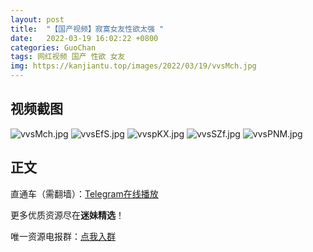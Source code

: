 ```yaml
---
layout: post
title:  "【国产视频】寂寞女友性欲太强 "
date:   2022-03-19 16:02:22 +0800
categories: GuoChan
tags: 网红视频 国产 性欲 女友
img: https://kanjiantu.top/images/2022/03/19/vvsMch.jpg
---
```



## 视频截图

![vvsMch.jpg](https://kanjiantu.top/images/2022/03/19/vvsMch.jpg)
![vvsEfS.jpg](https://kanjiantu.top/images/2022/03/19/vvsEfS.jpg)
![vvspKX.jpg](https://kanjiantu.top/images/2022/03/19/vvspKX.jpg)
![vvsSZf.jpg](https://kanjiantu.top/images/2022/03/19/vvsSZf.jpg)
![vvsPNM.jpg](https://kanjiantu.top/images/2022/03/19/vvsPNM.jpg)

## 正文

直通车（需翻墙）：[Telegram在线播放](https://t.me/mimeijingxuan/184)

更多优质资源尽在**迷妹精选**！

唯一资源电报群：[点我入群](https://t.me/mimeijingxuan)


